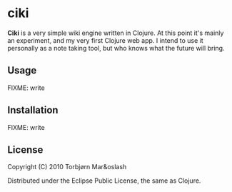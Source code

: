 # ciki

**Ciki** is a very simple wiki engine written in Clojure. At this point it's mainly an experiment, and my very first Clojure web app. I intend to use it personally as a note taking tool, but who knows what the future will bring.

## Usage

FIXME: write

## Installation

FIXME: write

## License

Copyright (C) 2010 Torbj&oslash;rn Mar&oslash

Distributed under the Eclipse Public License, the same as Clojure.
